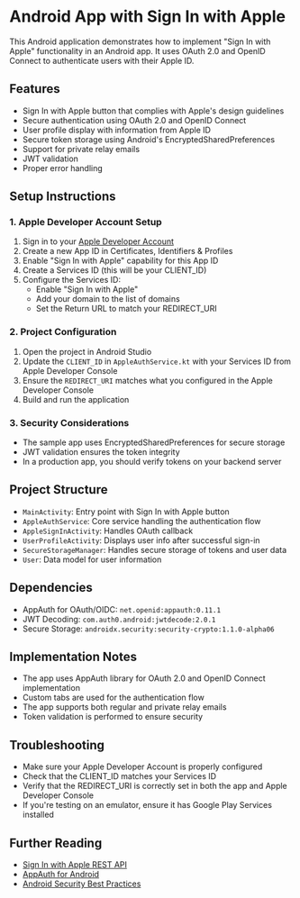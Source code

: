 # Android App with Sign In with Apple

This Android application demonstrates how to implement "Sign In with Apple" functionality in an Android app. It uses OAuth 2.0 and OpenID Connect to authenticate users with their Apple ID.

## Features

- Sign In with Apple button that complies with Apple's design guidelines
- Secure authentication using OAuth 2.0 and OpenID Connect
- User profile display with information from Apple ID
- Secure token storage using Android's EncryptedSharedPreferences
- Support for private relay emails
- JWT validation
- Proper error handling

## Setup Instructions

### 1. Apple Developer Account Setup

1. Sign in to your [Apple Developer Account](https://developer.apple.com/)
2. Create a new App ID in Certificates, Identifiers & Profiles
3. Enable "Sign In with Apple" capability for this App ID
4. Create a Services ID (this will be your CLIENT_ID)
5. Configure the Services ID:
   - Enable "Sign In with Apple"
   - Add your domain to the list of domains
   - Set the Return URL to match your REDIRECT_URI

### 2. Project Configuration

1. Open the project in Android Studio
2. Update the `CLIENT_ID` in `AppleAuthService.kt` with your Services ID from Apple Developer Console
3. Ensure the `REDIRECT_URI` matches what you configured in the Apple Developer Console
4. Build and run the application

### 3. Security Considerations

- The sample app uses EncryptedSharedPreferences for secure storage
- JWT validation ensures the token integrity
- In a production app, you should verify tokens on your backend server

## Project Structure

- `MainActivity`: Entry point with Sign In with Apple button
- `AppleAuthService`: Core service handling the authentication flow
- `AppleSignInActivity`: Handles OAuth callback
- `UserProfileActivity`: Displays user info after successful sign-in
- `SecureStorageManager`: Handles secure storage of tokens and user data
- `User`: Data model for user information

## Dependencies

- AppAuth for OAuth/OIDC: `net.openid:appauth:0.11.1`
- JWT Decoding: `com.auth0.android:jwtdecode:2.0.1`
- Secure Storage: `androidx.security:security-crypto:1.1.0-alpha06`

## Implementation Notes

- The app uses AppAuth library for OAuth 2.0 and OpenID Connect implementation
- Custom tabs are used for the authentication flow
- The app supports both regular and private relay emails
- Token validation is performed to ensure security

## Troubleshooting

- Make sure your Apple Developer Account is properly configured
- Check that the CLIENT_ID matches your Services ID
- Verify that the REDIRECT_URI is correctly set in both the app and Apple Developer Console
- If you're testing on an emulator, ensure it has Google Play Services installed

## Further Reading

- [Sign In with Apple REST API](https://developer.apple.com/documentation/sign_in_with_apple/sign_in_with_apple_rest_api)
- [AppAuth for Android](https://github.com/openid/AppAuth-Android)
- [Android Security Best Practices](https://developer.android.com/topic/security/best-practices) 
